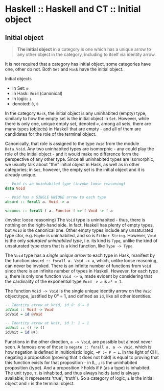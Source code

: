 # Haskell :: Haskell and CT :: Initial object

## Initial object

>**The initial object** in a category is one which has a unique arrow to any other object in the category, including to itself via identity arrow.

It is not required that a category has initial object, some categories have one, other do not. Both `Set` and `Hask` have the initial object.

Initial objects
- in Set: `∅`
- in Hask: `Void` (canonical)
- in logic: `⊥`
- denoted: `0`, `𝟘`

In the category `Hask`, the initial object is any uninhabited (empty) type, similarly to how the empty set is the initial object in `Set`. However, while there is only one, unique empty set, denoted `∅`, among all sets, there are many types (objects) in Haskell that are empty - and all of them are candidates for the role of the terminal object.




Canonically, that role is assigned to the type `Void` from the module `Data.Void`. Any two uninhabited types are isomorphic - any could play the role of the initial object - and it would make no difference form the perspective of any other type. Since all uninhabited types are isomorphic, we usually talk about "the" initial object in Hask, as well as in other categories; in `Set`, however, the empty set is the initial object and it is already unique.

```hs
-- Void is an uninhabited type (invoke loose reasoning)
data Void

-- Void has a SINGLE UNIQUE arrow to each type
absurd :: forall a. Void -> a

vacuous :: forall f a. Functor f => f Void -> f a
```

(invoke: loose reasoning) The `Void` type is uninhabited - thus, there is nothing on the right-hand side. In fact, Haskell has plenty of empty types, but `Void` is the canonical one. Other empty types include any unsaturated type ctor, e.g. `Maybe` is uninhabited, and so is `Either String`. However, `Void` is the only *saturated uninhabited type*, i.e. its kind is `Type`, unlike the kind of unsaturated type ctors that is a kind function, like `Type -> Type`.

The `Void` type has a *single unique arrow* to each type in Hask, manifest by the function `absurd :: forall a. Void -> a`, which, unlike loose reasoning, can never be invoked. There is an infinite number of functions from `Void` since there is an infinite number of types in Haskell. However, for each type `a`, there is only one function `Void -> a`, made evident by considering that the cardinality of the exponential type `Void -> a` is `a⁰ = 1`.

The function `Void -> Void` is the single unique identity arrow on the `Void` object/type, justified by 0⁰ = 1, and defined as `id`, like all other identities.

```hs
-- Identity arrow at Void, id_𝟘: 𝟘 → 𝟘
idVoid :: Void -> Void
idVoid = id @Void

-- Identity arrow at Unit, id_𝟙: 𝟙 → 𝟙
idUnit :: () -> ()
idUnit = id @()
```

Functions in the other direction, `a -> Void`, are possible but almost never seen. A famous one of those is `negate :: forall a. a -> Void`, which is how negation is defined in inuitionistic logic, `¬P := P → ⊥`. In the light of CHI, negating a proposition (proving that it does not hold) is equal to proving that this function exists for that proposition - in IL, `⊥` is the uninhabited proposition (type). And a proposition `P` holds if `P` (as a type) is inhabited. The unit type, `⊤`, is inhabited, and thus always holds (and is always available; it represents 'true', 'truth'). So a category of logic, `⊥` is the initial object and `⊤` is the terminal object.
